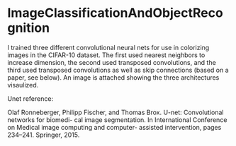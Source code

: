 # ImageClassificationAndObjectRecognition

I trained three different convolutional neural nets for use in colorizing images in the CIFAR-10 dataset. The first used nearest neighbors to increase dimension, the second used transposed convolutions, and the third used transposed convolutions as well as skip connections (based on a paper, see below). An image is attached showing the three architectures visaulized.


Unet reference: 

Olaf Ronneberger, Philipp Fischer, and Thomas Brox. U-net: Convolutional networks for biomedi- cal image segmentation. In International Conference on Medical image computing and computer- assisted intervention, pages 234–241. Springer, 2015.
